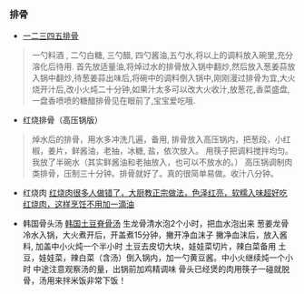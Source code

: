 ### 排骨

- [一二三四五排骨](https://www.youtube.com/watch?v=I-8q4RjIMEc)
> 一勺料酒 , 二勺白糖, 三勺醋, 四勺酱油,五勺水,将以上的调料放入碗里,充分溶化后待用.
> 首先放适量油,将焯过水的排骨放入锅中翻炒,然后放入葱姜蒜放入锅中翻炒,待葱姜蒜出味后,将碗中的调料倒入锅中,刚刚漫过排骨为宜,大火烧开汁后,改小火炖二十分钟,如果汁太多可以改大火收汁,放葱花,香菜盛盘,一盘香喷喷的糖醋排骨见在眼前了,宝宝爱吃哦.

- 红烧排骨（高压锅版）
> 焯水后的排骨，用水多冲洗几遍，备用, 排骨放入高压锅内，把葱段，小红椒，姜片，鲜酱油，老抽，冰糖, 盐，依次放入。
   用筷子把调料搅拌均匀。我放了半碗水（其实鲜酱油和老抽放入，也可以不放水的。）
   高压锅调制肉类排骨，压制三十分钟。排骨就好了。真的很简单易做。收汁八分钟。

* 红烧肉
	[红烧肉很多人做错了，大厨教正宗做法，色泽红亮，软糯入味超好吃](https://www.youtube.com/watch?v=yUpmXWMpL3E)
	[红烧肉，这样烹饪不用加一滴油](https://www.youtube.com/watch?v=Bh7FjZ-W1IM)

* 韩国骨头汤 
	[韩国土豆脊骨汤](https://www.youtube.com/watch?v=NVGBVIrwMzI)
	生龙骨清水泡2个小时，把血水泡出来
	葱姜龙骨冷水入锅，大火煮开后，开盖煮15分钟，撇开净血沫子
	撇净血沫后，放入酱料, 加盖中小火炖一个半小时
	土豆去皮切大块，娃娃菜切片，辣白菜备用
	土豆，娃娃菜，辣白菜（含汤）倒入锅内，加一勺黄豆酱。中小火继续炖一个小时
	中途注意观察汤的量，出锅前加鸡精调味
	骨头已经煲的肉用筷子一碰就脱骨，汤用来拌米饭非常下饭！

